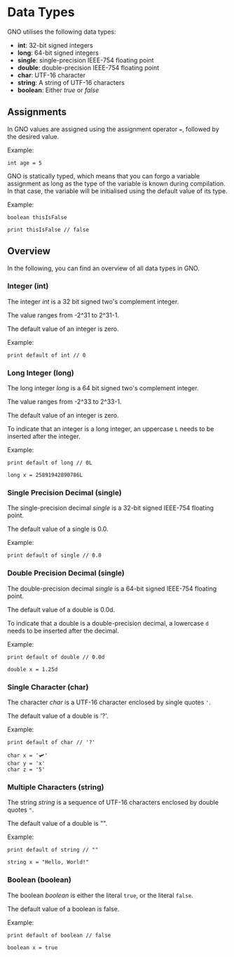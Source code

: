 # Data Types

GNO utilises the following data types:

- **int**: 32-bit signed integers
- **long**: 64-bit signed integers
- **single**: single-precision IEEE-754 floating point
- **double**: double-precision IEEE-754 floating point
- **char**: UTF-16 character
- **string**: A string of UTF-16 characters
- **boolean**: Either _true_ or _false_

## Assignments

In GNO values are assigned using the assignment operator `=`, followed by the desired value.

Example:

```gno
int age = 5
```

GNO is statically typed, which means that you can forgo a variable assignment as long as the
type of the variable is known during compilation. In that case, the variable will be initialised
using the default value of its type.

Example:

```gno
boolean thisIsFalse

print thisIsFalse // false
```

## Overview

In the following, you can find an overview of all data types in GNO.

### Integer (int)

The integer _int_ is a 32 bit signed two's complement integer.

The value ranges from -2^31 to 2^31-1.

The default value of an integer is zero.

Example:

```gno
print default of int // 0
```

### Long Integer (long)

The long integer _long_ is a 64 bit signed two's complement integer.

The value ranges from -2^33 to 2^33-1.

The default value of an integer is zero.

To indicate that an integer is a long integer, an uppercase `L` needs to be inserted after the
integer.

Example:

```gno
print default of long // 0L

long x = 25891942890786L
```

### Single Precision Decimal (single)

The single-precision decimal _single_ is a 32-bit signed IEEE-754 floating point.

The default value of a single is 0.0.

Example:

```gno
print default of single // 0.0
```

### Double Precision Decimal (single)

The double-precision decimal _single_ is a 64-bit signed IEEE-754 floating point.

The default value of a double is 0.0d.

To indicate that a double is a double-precision decimal, a lowercase `d` needs to be inserted
after the decimal.

Example:

```gno
print default of double // 0.0d

double x = 1.25d
```

### Single Character (char)

The character _char_ is a UTF-16 character enclosed by single quotes `'`.

The default value of a double is '?'.

Example:

```gno
print default of char // '?'

char x = '🛩️'
char y = 'x'
char z = '5'
```

### Multiple Characters (string)

The string _string_ is a sequence of UTF-16 characters enclosed by double quotes `"`.

The default value of a double is "".

Example:

```gno
print default of string // ""

string x = "Hello, World!"
```

### Boolean (boolean)

The boolean _boolean_ is either the literal `true`, or the literal `false`.

The default value of a boolean is false.

Example:

```gno
print default of boolean // false

boolean x = true
```
